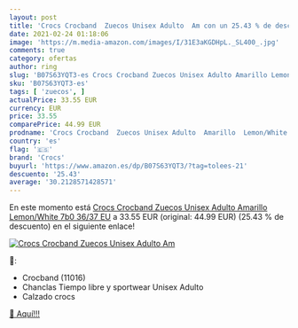 ```yaml
---
layout: post
title: 'Crocs Crocband  Zuecos Unisex Adulto  Am con un 25.43 % de descuento'
date: 2021-02-24 01:18:06
image: 'https://m.media-amazon.com/images/I/31E3aKGDHpL._SL400_.jpg'
comments: true
category: ofertas
author: ring
slug: 'B07S63YQT3-es Crocs Crocband Zuecos Unisex Adulto Amarillo Lemon/White...'
sku: 'B07S63YQT3-es'
tags: [ 'zuecos', ]
actualPrice: 33.55 EUR
currency: EUR
price: 33.55
comparePrice: 44.99 EUR
prodname: 'Crocs Crocband  Zuecos Unisex Adulto  Amarillo  Lemon/White 7b0   36/37 EU'
country: 'es'
flag: '🇪🇸'
brand: 'Crocs'
buyurl: 'https://www.amazon.es/dp/B07S63YQT3/?tag=tolees-21'
descuento: '25.43'
average: '30.2128571428571'
---
```


En este momento está [Crocs Crocband  Zuecos Unisex Adulto  Amarillo  Lemon/White 7b0   36/37 EU](https://www.amazon.es/dp/B07S63YQT3/?tag=tolees-21) a 33.55 EUR (original: 44.99 EUR) (25.43 %  de descuento) en el siguiente enlace!

[![Crocs Crocband  Zuecos Unisex Adulto  Am](https://m.media-amazon.com/images/I/31E3aKGDHpL._SL400_.jpg)](https://www.amazon.es/dp/B07S63YQT3/?tag=tolees-21)

🔎:

- Crocband (11016)
- Chanclas Tiempo libre y sportwear Unisex Adulto
- Calzado crocs

[🛒 Aquí!!!](https://www.amazon.es/dp/B07S63YQT3/?tag=tolees-21)
